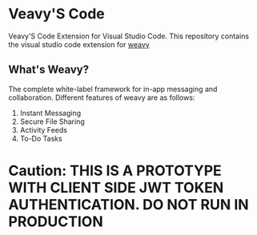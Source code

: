 # Veavy'S Code

Veavy'S Code Extension for Visual Studio Code. This repository contains the visual studio code extension for [weavy](https://www.weavy.com/)

## What's Weavy?

The complete white-label framework for in-app messaging and collaboration. Different features of weavy are as follows:

1. Instant Messaging
2. Secure File Sharing
3. Activity Feeds
4. To-Do Tasks


# Caution: THIS IS A PROTOTYPE WITH CLIENT SIDE JWT TOKEN AUTHENTICATION. DO NOT RUN IN PRODUCTION